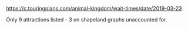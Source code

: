 https://c.touringplans.com/animal-kingdom/wait-times/date/2019-03-23

Only 9 attractions listed - 3 on shapeland graphs unaccounted for.